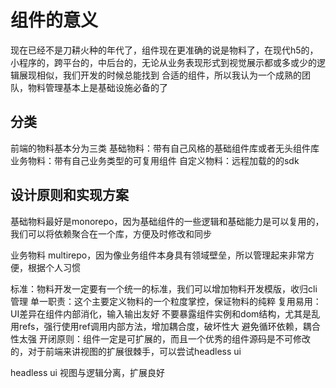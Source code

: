 # 组件的意义
现在已经不是刀耕火种的年代了，组件现在更准确的说是物料了，在现代h5的，小程序的，跨平台的，中后台的，无论从业务表现形式到视觉展示都或多或少的逻辑展现相似，我们开发的时候总能找到
合适的组件，所以我认为一个成熟的团队，物料管理基本上是基础设施必备的了
## 分类
前端的物料基本分为三类
基础物料：带有自己风格的基础组件库或者无头组件库
业务物料：带有自己业务类型的可复用组件
自定义物料：远程加载的的sdk
## 设计原则和实现方案
基础物料最好是monorepo，因为基础组件的一些逻辑和基础能力是可以复用的，我们可以将依赖聚合在一个库，方便及时修改和同步

业务物料 multirepo，因为像业务组件本身具有领域壁垒，所以管理起来非常方便，根据个人习惯

标准：物料开发一定要有一个统一的标准，我们可以增加物料开发模版，收归cli管理
单一职责：这个主要定义物料的一个粒度掌控，保证物料的纯粹
复用易用：UI差异在组件内部消化，输入输出友好
不要暴露组件实例和dom结构，尤其是乱用refs，强行使用ref调用内部方法，增加耦合度，破坏性大
避免循环依赖，耦合性太强
开闭原则：组件一定是可扩展的，而且一个优秀的组件源码是不可修改的，对于前端来讲视图的扩展很棘手，可以尝试headless ui

headless ui 视图与逻辑分离，扩展良好